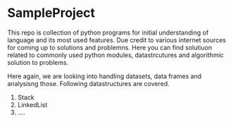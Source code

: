 # SampleProject
This repo is collection of python programs for initial understanding of language and its most used features. Due credit to various internet sources for coming up to solutions and problemns. Here you can find solutiuon related to commonly used python modules, datastrcutures and algorithmic solution to problems.

Here again, we are looking into handling datasets, data frames and analysisng those. Following datastructures are covered.
1. Stack
2. LinkedList
3. ....
